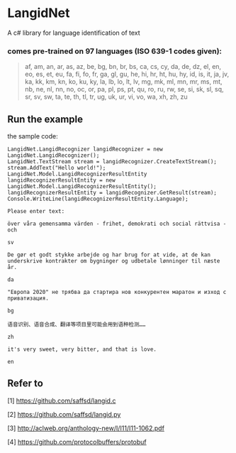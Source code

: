 ﻿# LangidNet
A c# library for language identification of text

### comes pre-trained on 97 languages (ISO 639-1 codes given):

> af, am, an, ar, as, az, be, bg, bn, br, bs, ca, cs, cy, da, de, dz, el, en, eo, es, et, eu, fa, fi, fo, fr, ga, gl, gu, he, hi, hr, ht, hu, hy, id, is, it, ja, jv, ka, kk, km, kn, ko, ku, ky, la, lb, lo, lt, lv, mg, mk, ml, mn, mr, ms, mt, nb, ne, nl, nn, no, oc, or, pa, pl, ps, pt, qu, ro, ru, rw, se, si, sk, sl, sq, sr, sv, sw, ta, te, th, tl, tr, ug, uk, ur, vi, vo, wa, xh, zh, zu

Run the example
----------
the sample code:
```
LangidNet.LangidRecognizer langidRecognizer = new LangidNet.LangidRecognizer();
LangidNet.TextStream stream = langidRecognizer.CreateTextStream();
stream.AddText("Hello world!");
LangidNet.Model.LangidRecognizerResultEntity langidRecognizerResultEntity = new LangidNet.Model.LangidRecognizerResultEntity();
langidRecognizerResultEntity = langidRecognizer.GetResult(stream);
Console.WriteLine(langidRecognizerResultEntity.Language);
```
```
Please enter text:

över våra gemensamma värden - frihet, demokrati och social rättvisa - och

sv

De gør et godt stykke arbejde og har brug for at vide, at de kan underskrive kontrakter om bygninger og udbetale lønninger til næste år.

da

"Европа 2020" не трябва да стартира нов конкурентен маратон и изход с приватизация.

bg

语音识别、语音合成、翻译等项目里可能会用到语种检测……

zh

it's very sweet, very bitter, and that is love.

en
```


Refer to
----------
[1] https://github.com/saffsd/langid.c

[2] https://github.com/saffsd/langid.py

[3] http://aclweb.org/anthology-new/I/I11/I11-1062.pdf

[4] https://github.com/protocolbuffers/protobuf


